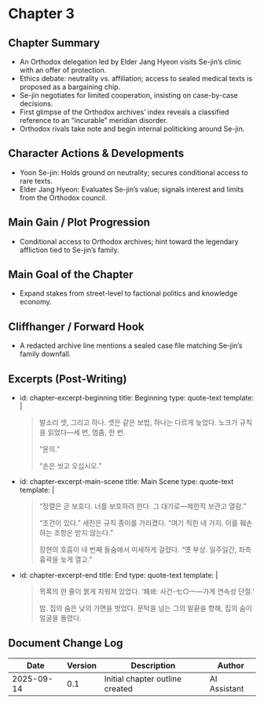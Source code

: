 # Chapter 3

## Chapter Summary
- An Orthodox delegation led by Elder Jang Hyeon visits Se-jin’s clinic with an offer of protection.
- Ethics debate: neutrality vs. affiliation; access to sealed medical texts is proposed as a bargaining chip.
- Se-jin negotiates for limited cooperation, insisting on case-by-case decisions.
- First glimpse of the Orthodox archives’ index reveals a classified reference to an “incurable” meridian disorder.
- Orthodox rivals take note and begin internal politicking around Se-jin.

## Character Actions & Developments
- Yoon Se-jin: Holds ground on neutrality; secures conditional access to rare texts.
- Elder Jang Hyeon: Evaluates Se-jin’s value; signals interest and limits from the Orthodox council.

## Main Gain / Plot Progression
- Conditional access to Orthodox archives; hint toward the legendary affliction tied to Se-jin’s family.

## Main Goal of the Chapter
- Expand stakes from street-level to factional politics and knowledge economy.

## Cliffhanger / Forward Hook
- A redacted archive line mentions a sealed case file matching Se-jin’s family downfall.

## Excerpts (Post-Writing)
- id: chapter-excerpt-beginning
  title: Beginning
  type: quote-text
  template: |
    > 발소리 셋, 그리고 하나. 셋은 같은 보법, 하나는 다르게 늦었다. 노크가 규칙을 읽었다—세 번, 멈춤, 한 번.
    > 
    > “윤의.”
    > 
    > “손은 씻고 오십시오.”
- id: chapter-excerpt-main-scene
  title: Main Scene
  type: quote-text
  template: |
    > “정렬은 곧 보호다. 너를 보호하려 한다. 그 대가로—제한적 보관고 열람.”
    > 
    > “조건이 있다.” 세진은 규칙 종이를 가리켰다. “여기 적힌 네 가지. 이를 훼손하는 조항은 받지 않는다.”
    > 
    > 장현의 호흡이 네 번째 들숨에서 미세하게 걸렸다. “옛 부상. 일주일간, 좌측 흉곽을 늦게 열고.”
- id: chapter-excerpt-end
  title: End
  type: quote-text
  template: |
    > 목록의 한 줄이 붉게 지워져 있었다. ‘폐쇄: 사건-七○一—가계 연속성 단절.’
    > 
    > 밤. 집의 숨은 낮의 가면을 벗었다. 문턱을 넘는 그의 발끝을 향해, 집의 숨이 얼굴을 돌렸다.

## Document Change Log
| Date       | Version | Description                     | Author       |
|------------|---------|---------------------------------|--------------|
| 2025-09-14 | 0.1     | Initial chapter outline created | AI Assistant |
